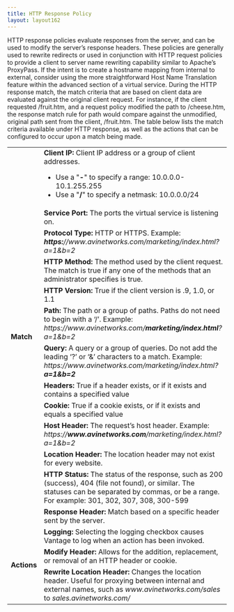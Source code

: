 ```yaml
---
title: HTTP Response Policy
layout: layout162
---
```

HTTP response policies evaluate responses from the server, and can be used to modify the server’s response headers. These policies are generally used to rewrite redirects or used in conjunction with HTTP request policies to provide a client to server name rewriting capability similar to Apache’s ProxyPass. If the intent is to create a hostname mapping from internal to external, consider using the more straightforward Host Name Translation feature within the advanced section of a virtual service. During the HTTP response match, the match criteria that are based on client data are evaluated against the original client request. For instance, if the client requested /fruit.htm, and a request policy modified the path to /cheese.htm, the response match rule for path would compare against the unmodified, original path sent from the client, /fruit.htm. The table below lists the match criteria available under HTTP response, as well as the actions that can be configured to occur upon a match being made.  

<table class=" table table-bordered table-hover">  
<tbody>                 
<tr>   
<td rowspan="13"><strong>Match</strong></td>
<td><b>Client IP:</b><span class="Apple-converted-space"> </span>Client IP address or a group of client addresses. 
<ul> 
 <li> Use a "<b>-</b>" to specify a range: 10.0.0.0-10.1.255.255 </li> 
 <li> Use a "<b>/</b>" to specify a netmask: 10.0.0.0/24 </li> 
</ul></td>
</tr>
<tr>  
<td><b>Service Port:</b><span class="Apple-converted-space"> </span>The ports the virtual service is listening on.</td>
</tr>
<tr>  
<td><b>Protocol Type:</b><span class="Apple-converted-space"> </span>HTTP or HTTPS. Example:<span class="Apple-converted-space"> </span><i><b>https:</b>//www.avinetworks.com/marketing/index.html?a=1&amp;b=2</i></td>
</tr>
<tr>  
<td><b>HTTP Method:</b><span class="Apple-converted-space"> </span>The method used by the client request. The match is true if any one of the methods that an administrator specifies is true.</td>
</tr>
<tr>  
<td><b>HTTP Version:</b><span class="Apple-converted-space"> </span>True if the client version is .9, 1.0, or 1.1</td>
</tr>
<tr>  
<td><b>Path:</b><span class="Apple-converted-space"> </span>The path or a group of paths. Paths do not need to begin with a ‘/’. Example:<span class="Apple-converted-space"> </span><i>https://www.avinetworks.com/<b>marketing/index.html</b>?a=1&amp;b=2</i></td>
</tr>
<tr>  
<td><b>Query:</b><span class="Apple-converted-space"> </span>A query or a group of queries. Do not add the leading ‘?’ or ‘&amp;’ characters to a match. Example:<span class="Apple-converted-space"> </span><i>https://www.avinetworks.com/marketing/index.html?<b>a=1&amp;b=2</b></i></td>
</tr>
<tr>  
<td><b>Headers:</b><span class="Apple-converted-space"> </span>True if a header exists, or if it exists and contains a specified value</td>
</tr>
<tr>  
<td><b>Cookie:</b><span class="Apple-converted-space"> </span>True if a cookie exists, or if it exists and equals a specified value</td>
</tr>
<tr>  
<td><b>Host Header:</b><span class="Apple-converted-space"> </span>The request’s host header. Example:<span class="Apple-converted-space"> </span><i>https://<b>www.avinetworks.com</b>/marketing/index.html?a=1&amp;b=2</i></td>
</tr>
<tr>  
<td><b>Location Header:</b><span class="Apple-converted-space"> </span>The location header may not exist for every website.</td>
</tr>
<tr>  
<td><b>HTTP Status:</b><span class="Apple-converted-space"> </span>The status of the response, such as 200 (success), 404 (file not found), or similar. The statuses can be separated by commas, or be a range. For example: 301, 302, 307, 308, 300-599</td>
</tr>
<tr>  
<td><b>Response Header:</b><span class="Apple-converted-space"> </span>Match based on a specific header sent by the server.</td>
</tr>
<tr>   
<td rowspan="4"><strong>Actions</strong></td>
<td><b>Logging:</b><span class="Apple-converted-space"> </span>Selecting the logging checkbox causes Vantage to log when an action has been invoked.</td>
</tr>
<tr>  
<td><b>Modify Header:</b><span class="Apple-converted-space"> </span>Allows for the addition, replacement, or removal of an HTTP header or cookie.</td>
</tr>
<tr>  
<td><b>Rewrite Location Header:</b><span class="Apple-converted-space"> </span>Changes the location header. Useful for proxying between internal and external names, such as<span class="Apple-converted-space"> </span><i>www.avinetworks.com/sales</i><span class="Apple-converted-space"> </span>to<span class="Apple-converted-space"> </span><i>sales.avinetworks.com/</i></td>
</tr>
</tbody>
</table> 

 

